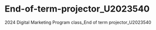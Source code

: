 # End-of-term-projector_U2023540
2024 Digital Marketing Program class_End of term projector_U2023540
